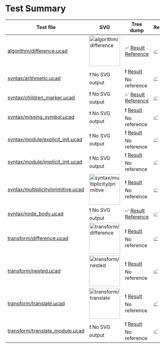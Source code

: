# Test Summary

| Test file | SVG | Tree dump | Result |
|-----------|-----|-----------|--------|
| [algorithm/difference.µcad](tests/test_cases/algorithm/difference.µcad) | <img src="tests/output/algorithm/difference.µcad.svg" alt="algorithm/difference" width="100"/> | :white_check_mark: [Result](tests/output/algorithm/difference.tree.dump) [Reference](tests/test_cases/algorithm/difference.tree.dump) | [:white_check_mark:](tests/output/algorithm/difference.log) |
| [syntax/arithmetic.µcad](tests/test_cases/syntax/arithmetic.µcad) | :heavy_exclamation_mark: No SVG output | :heavy_exclamation_mark: [Result](tests/output/syntax/arithmetic.tree.dump) No reference | [:white_check_mark:](tests/output/syntax/arithmetic.log) |
| [syntax/children_marker.µcad](tests/test_cases/syntax/children_marker.µcad) | :heavy_exclamation_mark: No SVG output | :white_check_mark: [Result](tests/output/syntax/children_marker.tree.dump) [Reference](tests/test_cases/syntax/children_marker.tree.dump) | [:white_check_mark:](tests/output/syntax/children_marker.log) |
| [syntax/missing_symbol.µcad](tests/test_cases/syntax/missing_symbol.µcad) | :heavy_exclamation_mark: No SVG output | :heavy_exclamation_mark: [Result](tests/output/syntax/missing_symbol.tree.dump) No reference | [:white_check_mark:](tests/output/syntax/missing_symbol.log) |
| [syntax/module/explicit_init.µcad](tests/test_cases/syntax/module/explicit_init.µcad) | :heavy_exclamation_mark: No SVG output | :heavy_exclamation_mark: [Result](tests/output/syntax/module/explicit_init.tree.dump) No reference | [:white_check_mark:](tests/output/syntax/module/explicit_init.log) |
| [syntax/module/implicit_init.µcad](tests/test_cases/syntax/module/implicit_init.µcad) | :heavy_exclamation_mark: No SVG output | :heavy_exclamation_mark: [Result](tests/output/syntax/module/implicit_init.tree.dump) No reference | [:white_check_mark:](tests/output/syntax/module/implicit_init.log) |
| [syntax/multiplicity/primitive.µcad](tests/test_cases/syntax/multiplicity/primitive.µcad) | <img src="tests/output/syntax/multiplicity/primitive.µcad.svg" alt="syntax/multiplicity/primitive" width="100"/> | :heavy_exclamation_mark: [Result](tests/output/syntax/multiplicity/primitive.tree.dump) No reference | [:white_check_mark:](tests/output/syntax/multiplicity/primitive.log) |
| [syntax/node_body.µcad](tests/test_cases/syntax/node_body.µcad) | :heavy_exclamation_mark: No SVG output | :white_check_mark: [Result](tests/output/syntax/node_body.tree.dump) [Reference](tests/test_cases/syntax/node_body.tree.dump) | [:white_check_mark:](tests/output/syntax/node_body.log) |
| [transform/difference.µcad](tests/test_cases/transform/difference.µcad) | <img src="tests/output/transform/difference.µcad.svg" alt="transform/difference" width="100"/> | :heavy_exclamation_mark: [Result](tests/output/transform/difference.tree.dump) No reference | [:white_check_mark:](tests/output/transform/difference.log) |
| [transform/nested.µcad](tests/test_cases/transform/nested.µcad) | <img src="tests/output/transform/nested.µcad.svg" alt="transform/nested" width="100"/> | :heavy_exclamation_mark: [Result](tests/output/transform/nested.tree.dump) No reference | [:white_check_mark:](tests/output/transform/nested.log) |
| [transform/translate.µcad](tests/test_cases/transform/translate.µcad) | <img src="tests/output/transform/translate.µcad.svg" alt="transform/translate" width="100"/> | :heavy_exclamation_mark: [Result](tests/output/transform/translate.tree.dump) No reference | [:white_check_mark:](tests/output/transform/translate.log) |
| [transform/translate_module.µcad](tests/test_cases/transform/translate_module.µcad) | :heavy_exclamation_mark: No SVG output | :heavy_exclamation_mark: [Result](tests/output/transform/translate_module.tree.dump) No reference | [:white_check_mark:](tests/output/transform/translate_module.log) |
